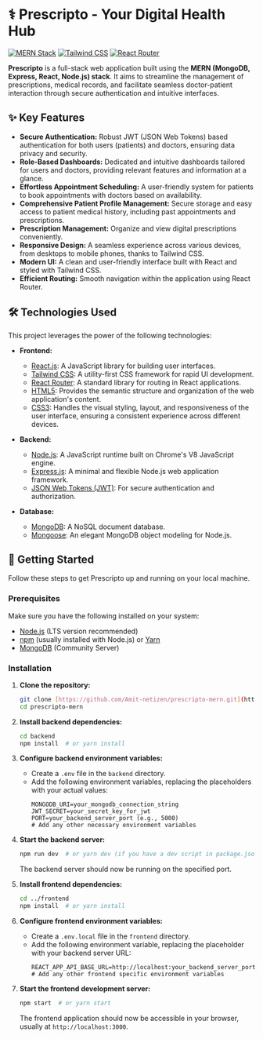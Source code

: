 # ⚕️ Prescripto - Your Digital Health Hub

[![MERN Stack](https://img.shields.io/badge/MERN-MongoDB%20%7C%20Express%20%7C%20React%20%7C%20Node.js-brightgreen)](https://www.mongodb.com/mern-stack)
[![Tailwind CSS](https://img.shields.io/badge/Tailwind_CSS-v3.x-%2338B2AC?style=flat&logo=tailwind-css&logoColor=white)](https://tailwindcss.com/)
[![React Router](https://img.shields.io/badge/React_Router-v6.x-%23F44250?style=flat&logo=react-router&logoColor=white)](https://reactrouter.com/)

**Prescripto** is a full-stack web application built using the **MERN (MongoDB, Express, React, Node.js) stack**. It aims to streamline the management of prescriptions, medical records, and facilitate seamless doctor-patient interaction through secure authentication and intuitive interfaces.

## ✨ Key Features

* **Secure Authentication:** Robust JWT (JSON Web Tokens) based authentication for both users (patients) and doctors, ensuring data privacy and security.
* **Role-Based Dashboards:** Dedicated and intuitive dashboards tailored for users and doctors, providing relevant features and information at a glance.
* **Effortless Appointment Scheduling:** A user-friendly system for patients to book appointments with doctors based on availability.
* **Comprehensive Patient Profile Management:** Secure storage and easy access to patient medical history, including past appointments and prescriptions.
* **Prescription Management:** Organize and view digital prescriptions conveniently.
* **Responsive Design:** A seamless experience across various devices, from desktops to mobile phones, thanks to Tailwind CSS.
* **Modern UI:** A clean and user-friendly interface built with React and styled with Tailwind CSS.
* **Efficient Routing:** Smooth navigation within the application using React Router.

## 🛠️ Technologies Used

This project leverages the power of the following technologies:

* **Frontend:**
    * [React.js](https://react.dev/): A JavaScript library for building user interfaces.
    * [Tailwind CSS](https://tailwindcss.com/): A utility-first CSS framework for rapid UI development.
    * [React Router](https://reactrouter.com/): A standard library for routing in React applications.
    * [HTML5](https://developer.mozilla.org/en-US/docs/Web/HTML): Provides the semantic structure and organization of the web application's content.
    * [CSS3](https://developer.mozilla.org/en-US/docs/Web/CSS): Handles the visual styling, layout, and responsiveness of the user interface, ensuring a consistent experience across different devices.

* **Backend:**
    * [Node.js](https://nodejs.org/): A JavaScript runtime built on Chrome's V8 JavaScript engine.
    * [Express.js](https://expressjs.com/): A minimal and flexible Node.js web application framework.
    * [JSON Web Tokens (JWT)](https://jwt.io/): For secure authentication and authorization.

* **Database:**
    * [MongoDB](https://www.mongodb.com/): A NoSQL document database.
    * [Mongoose](https://mongoosejs.com/): An elegant MongoDB object modeling for Node.js.

## 🚀 Getting Started

Follow these steps to get Prescripto up and running on your local machine.

### Prerequisites

Make sure you have the following installed on your system:

* [Node.js](https://nodejs.org/) (LTS version recommended)
* [npm](https://www.npmjs.com/) (usually installed with Node.js) or [Yarn](https://yarnpkg.com/)
* [MongoDB](https://www.mongodb.com/try/download/community) (Community Server)

### Installation

1.  **Clone the repository:**
    ```bash
    git clone [https://github.com/Amit-netizen/prescripto-mern.git](https://github.com/Amit-netizen/prescripto-mern.git)
    cd prescripto-mern
    ```

2.  **Install backend dependencies:**
    ```bash
    cd backend
    npm install  # or yarn install
    ```

3.  **Configure backend environment variables:**
    * Create a `.env` file in the `backend` directory.
    * Add the following environment variables, replacing the placeholders with your actual values:
        ```env
        MONGODB_URI=your_mongodb_connection_string
        JWT_SECRET=your_secret_key_for_jwt
        PORT=your_backend_server_port (e.g., 5000)
        # Add any other necessary environment variables
        ```

4.  **Start the backend server:**
    ```bash
    npm run dev  # or yarn dev (if you have a dev script in package.json)
    ```
    The backend server should now be running on the specified port.

5.  **Install frontend dependencies:**
    ```bash
    cd ../frontend
    npm install  # or yarn install
    ```

6.  **Configure frontend environment variables:**
    * Create a `.env.local` file in the `frontend` directory.
    * Add the following environment variable, replacing the placeholder with your backend server URL:
        ```env
        REACT_APP_API_BASE_URL=http://localhost:your_backend_server_port
        # Add any other frontend specific environment variables
        ```

7.  **Start the frontend development server:**
    ```bash
    npm start  # or yarn start
    ```
    The frontend application should now be accessible in your browser, usually at `http://localhost:3000`.
